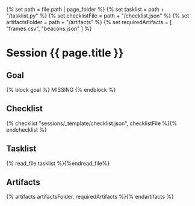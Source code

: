{% set path = file.path | page_folder %}
{% set tasklist = path + "/tasklist.py" %}
{% set checklistFile = path + "/checklist.json" %}
{% set artifactsFolder = path + "/artifacts" %}
{% set requiredArtifacts = [ "frames.csv", "beacons.json" ] %}

# Session {{ page.title }}

## Goal
{% block goal %}
MISSING
{% endblock %}

## Checklist
{% checklist "sessions/_template/checklist.json", checklistFile %}{% endchecklist %}

## Tasklist
{% read_file tasklist %}{%endread_file%}

## Artifacts
{% artifacts artifactsFolder, requiredArtifacts %}{% endartifacts %}

